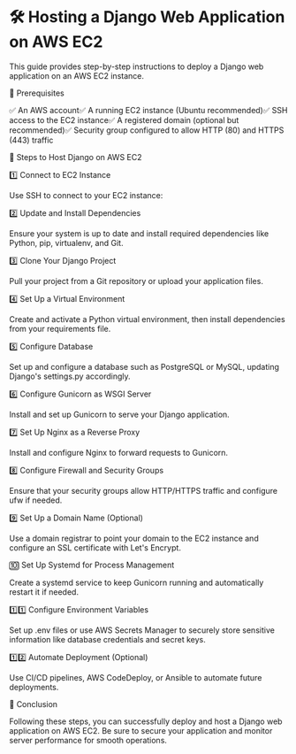 # 🛠️ Hosting a Django Web Application on AWS EC2

This guide provides step-by-step instructions to deploy a Django web application on an AWS EC2 instance.

📌 Prerequisites

✅ An AWS account✅ A running EC2 instance (Ubuntu recommended)✅ SSH access to the EC2 instance✅ A registered domain (optional but recommended)✅ Security group configured to allow HTTP (80) and HTTPS (443) traffic

🚀 Steps to Host Django on AWS EC2

1️⃣ Connect to EC2 Instance

Use SSH to connect to your EC2 instance:


2️⃣ Update and Install Dependencies

Ensure your system is up to date and install required dependencies like Python, pip, virtualenv, and Git.

3️⃣ Clone Your Django Project

Pull your project from a Git repository or upload your application files.

4️⃣ Set Up a Virtual Environment

Create and activate a Python virtual environment, then install dependencies from your requirements file.

5️⃣ Configure Database

Set up and configure a database such as PostgreSQL or MySQL, updating Django's settings.py accordingly.

6️⃣ Configure Gunicorn as WSGI Server

Install and set up Gunicorn to serve your Django application.

7️⃣ Set Up Nginx as a Reverse Proxy

Install and configure Nginx to forward requests to Gunicorn.

8️⃣ Configure Firewall and Security Groups

Ensure that your security groups allow HTTP/HTTPS traffic and configure ufw if needed.

9️⃣ Set Up a Domain Name (Optional)

Use a domain registrar to point your domain to the EC2 instance and configure an SSL certificate with Let's Encrypt.

🔟 Set Up Systemd for Process Management

Create a systemd service to keep Gunicorn running and automatically restart it if needed.

1️⃣1️⃣ Configure Environment Variables

Set up .env files or use AWS Secrets Manager to securely store sensitive information like database credentials and secret keys.

1️⃣2️⃣ Automate Deployment (Optional)

Use CI/CD pipelines, AWS CodeDeploy, or Ansible to automate future deployments.

🎯 Conclusion

Following these steps, you can successfully deploy and host a Django web application on AWS EC2. Be sure to secure your application and monitor server performance for smooth operations.
